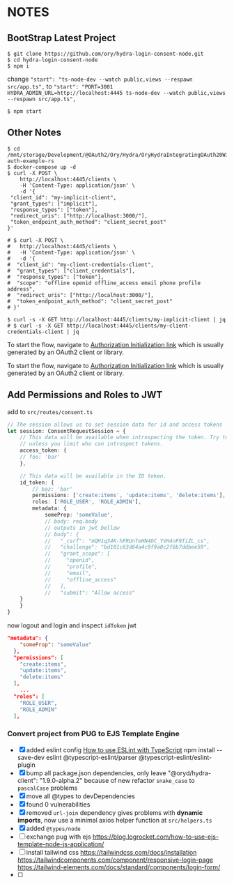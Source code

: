 # NOTES

## BootStrap Latest Project

```shell
$ git clone https://github.com/ory/hydra-login-consent-node.git
$ cd hydra-login-consent-node
$ npm i
```

change `"start": "ts-node-dev --watch public,views --respawn src/app.ts",` to `"start": "PORT=3001 HYDRA_ADMIN_URL=http://localhost:4445 ts-node-dev --watch public,views --respawn src/app.ts",`

```shell
$ npm start
```

## Other Notes

```shell
$ cd /mnt/storage/Development/@OAuth2/Ory/Hydra/OryHydraIntegratingOAuth20WithARustWebService/hydra-auth-example-rs
$ docker-compose up -d
$ curl -X POST \
	http://localhost:4445/clients \
	-H 'Content-Type: application/json' \
	-d '{
 "client_id": "my-implicit-client",
 "grant_types": ["implicit"],
 "response_types": ["token"],
 "redirect_uris": ["http://localhost:3000/"],
 "token_endpoint_auth_method": "client_secret_post"
}'

# $ curl -X POST \
#   http://localhost:4445/clients \
#   -H 'Content-Type: application/json' \
#   -d '{
#  "client_id": "my-client-credentials-client",
#  "grant_types": ["client_credentials"],
#  "response_types": ["token"],
#  "scope": "offline openid offline_access email phone profile address",
#  "redirect_uris": ["http://localhost:3000/"],
#  "token_endpoint_auth_method": "client_secret_post"
# }'

$ curl -s -X GET http://localhost:4445/clients/my-implicit-client | jq
# $ curl -s -X GET http://localhost:4445/clients/my-client-credentials-client | jq
```

To start the flow, navigate to [Authorization Initialization link](localhost:4444/oauth2/auth?client_id=my-implicit-client&response_type=token&scope=offline&state=blahblahblah) which is usually generated by an OAuth2 client or library.

To start the flow, navigate to [Authorization Initialization link](localhost:4444/oauth2/auth?client_id=my-client-credentials-client&response_type=token&scope=offline&state=blahblahblah) which is usually generated by an OAuth2 client or library.

## Add Permissions and Roles to JWT

add to `src/routes/consent.ts`

```typescript
// The session allows us to set session data for id and access tokens
let session: ConsentRequestSession = {
	// This data will be available when introspecting the token. Try to avoid sensitive information here,
	// unless you limit who can introspect tokens.
	access_token: {
	// foo: 'bar'
	},

	// This data will be available in the ID token.
	id_token: {
		// baz: 'bar'
		permissions: ['create:items', 'update:items', 'delete:items'],
		roles: ['ROLE_USER', 'ROLE_ADMIN'],
		metadata: {
			someProp: 'someValue',
			// body: req.body
			// outputs in jwt bellow
			// body": {
			//   "_csrf": "mQH1q34K-hFRUnTeHN4OC_YVH4nF9TiZL_cs",
			//   "challenge": "bd101c63d64a4c9f9a0c2f6b7ddbee59",
			//   "grant_scope": [
			//     "openid",
			//     "profile",
			//     "email",
			//     "offline_access"
			//   ],
			//   "submit": "Allow access"
	}
	}
}
```

now logout and login and inspect `idToken` jwt

```json
"metadata": {
    "someProp": "someValue"
  },
  "permissions": [
    "create:items",
    "update:items",
    "delete:items"
  ],
	...
  "roles": [
    "ROLE_USER",
    "ROLE_ADMIN"
  ],
```

### Convert project from PUG to EJS Template Engine

- [X] added eslint config
		[How to use ESLint with TypeScript](https://khalilstemmler.com/blogs/typescript/eslint-for-typescript/)
		npm install --save-dev eslint @typescript-eslint/parser @typescript-eslint/eslint-plugin
- [X] bump all package.json dependencies, only leave "@oryd/hydra-client": "1.9.0-alpha.2" because of new refactor `snake_case` to `pascalCase` problems
- [X] move all @types to devDependencies
- [X] found 0 vulnerabilities
- [X] removed `url-join` dependency gives problems with  **dynamic imports**, now use a minimal axios helper function at `src/helpers.ts`
- [X] added `@types/node`
- [ ] exchange pug with ejs
	https://blog.logrocket.com/how-to-use-ejs-template-node-js-application/
- [ ] install tailwind css
	https://tailwindcss.com/docs/installation
	https://tailwindcomponents.com/component/responsive-login-page
	https://tailwind-elements.com/docs/standard/components/login-form/
- [ ] 